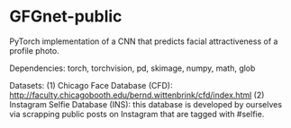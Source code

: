 # GFGnet-public
PyTorch implementation of a CNN that predicts facial attractiveness of a profile photo.


Dependencies: torch, torchvision, pd, skimage, numpy, math, glob

Datasets: 
(1) Chicago Face Database (CFD): http://faculty.chicagobooth.edu/bernd.wittenbrink/cfd/index.html
(2) Instagram Selfie Database (INS): this database is developed by ourselves via scrapping public posts on Instagram that are tagged with #selfie.
